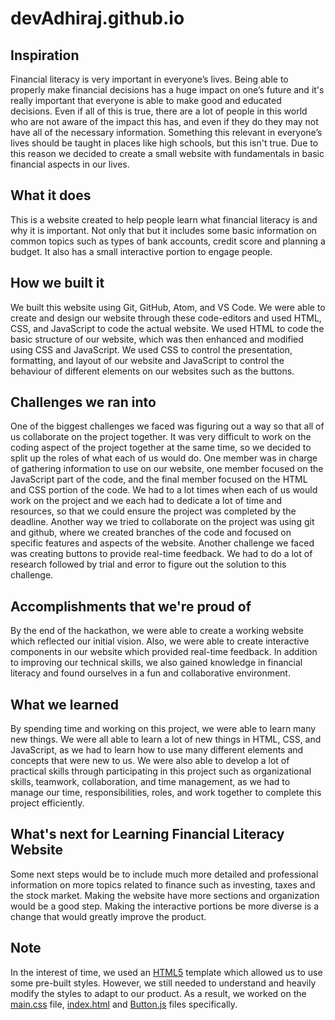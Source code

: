 # devAdhiraj.github.io

## Inspiration
Financial literacy is very important in everyone’s lives. Being able to properly make financial decisions has a huge impact on one’s future and it's really important that everyone is able to make good and educated decisions. Even if all of this is true, there are a lot of people in this world who are not aware of the impact this has, and even if they do they may not have all of the necessary information. Something this relevant in everyone’s lives should be taught in places like high schools, but this isn't true. Due to this reason we decided to create a small website with fundamentals in basic financial aspects in our lives. 

## What it does
This is a website created to help people learn what financial literacy is and why it is important. Not only that but it includes some basic information on common topics such as types of bank accounts, credit score and planning a budget. It also has a small interactive portion to engage people. 

## How we built it
We built this website using Git, GitHub, Atom, and VS Code. We were able to create and design our website through these code-editors and used HTML, CSS, and JavaScript to code the actual website. We used HTML to code the basic structure of our website, which was then enhanced and modified using CSS and JavaScript. We used CSS to control the presentation, formatting, and layout of our website and JavaScript to control the behaviour of different elements on our websites such as the buttons.

## Challenges we ran into
One of the biggest challenges we faced was figuring out a way so that all of us collaborate on the project together. It was very difficult to work on the coding aspect of the project together at the same time, so we decided to split up the roles of what each of us would do. One member was in charge of gathering information to use on our website, one member focused on the JavaScript part of the code, and the final member focused on the HTML and CSS portion of the code. We had to a lot times when each of us would work on the project and we each had to dedicate a lot of time and resources, so that we could ensure the project was completed by the deadline.
 Another way we tried to collaborate on the project was using git and github, where we created branches of the code and focused on specific features and aspects of the website.
Another challenge we faced was creating buttons to provide real-time feedback. We had to do a lot of research followed by trial and error to figure out the solution to this challenge.

## Accomplishments that we're proud of
By the end of the hackathon, we were able to create a working website which reflected our initial vision. Also, we were able to create interactive components in our website which provided real-time feedback. 
In addition to improving our technical skills, we also gained knowledge in financial literacy and found ourselves in a fun and collaborative environment.

## What we learned
By spending time and working on this project, we were able to learn many new things. We were all able to learn a lot of new things in HTML, CSS, and JavaScript, as we had to learn how to use many different elements and concepts that were new to us. We were also able to develop a lot of practical skills through participating in this project such as organizational skills, teamwork, collaboration, and time management, as we had to manage our time, responsibilities, roles, and work together to complete this project efficiently.

## What's next for Learning Financial Literacy Website 
Some next steps would be to include much more detailed and professional information on more topics related to finance such as investing, taxes and the stock market. Making the website have more sections and organization would be a good step. Making the interactive portions be more diverse is a change that would greatly improve the product.

## Note
In the interest of time, we used an [HTML5](https://html5up.net/) template which allowed us to use some pre-built styles. However, we still needed to understand and heavily modify the styles to adapt to our product. As a result, we worked on the [main.css](assets/css/main.css) file, [index.html](index.html) and [Button.js](assets/js/Button.js) files specifically.
